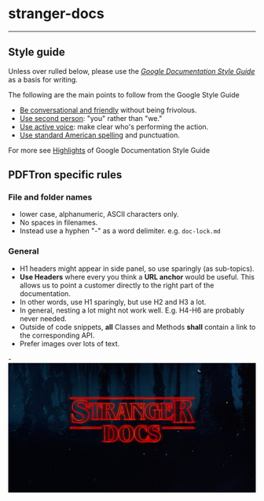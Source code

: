# stranger-docs
---
## Style guide

Unless over rulled below, please use the [*Google Documentation Style Guide*](https://developers.google.com/style/) as a basis for writing.

The following are the main points to follow from the Google Style Guide
* [Be conversational and friendly](https://developers.google.com/style/tone) without being frivolous.
* [Use second person](https://developers.google.com/style/person): "you" rather than "we."
* [Use active voice](https://developers.google.com/style/voice): make clear who's performing the action.
* [Use standard American spelling](https://developers.google.com/style/spelling) and punctuation.

For more see [Highlights](https://developers.google.com/style/highlights) of Google Documentation Style Guide

## PDFTron specific rules

### File and folder names
* lower case, alphanumeric, ASCII characters only.
* No spaces in filenames.
* Instead use a hyphen "-" as a word delimiter. e.g. `doc-lock.md`

### General
* H1 headers might appear in side panel, so use sparingly (as sub-topics).
* **Use Headers** where every you think a **URL anchor** would be useful. This allows us to point a customer directly to the right part of the documentation.
* In other words, use H1 sparingly, but use H2 and H3 a lot.
* In general, nesting a lot might not work well. E.g. H4-H6 are probably never needed.
* Outside of code snippets, **all** Classes and Methods **shall** contain a link to the corresponding API.
* Prefer images over lots of text.

-![stranger docs](https://github.com/sgong-pdftron/stranger-docs/blob/master/stranger-docs.png "Stranger Docs")
